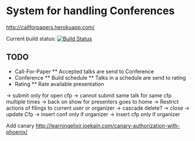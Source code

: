# System for handling Conferences

http://callforpapers.herokuapp.com/

Current build status: [![Build Status](https://travis-ci.org/koenighotze/callforpaper.svg?branch=master)](https://travis-ci.org/koenighotze/callforpaper)

## TODO

* Call-For-Paper
** Accepted talks are send to Conference
* Conference
** Build schedule
** Talks in a schedule are send to rating
* Rating
** Rate available presentation

-> submit only for open cfp
-> cannot submit same talk for same cfp multiple times
-> back on show for presenters goes to home
-> Restrict actions of filings to current user or organizer
-> cascade delete?
-> close
-> update Cfp
-> insert conf only if organizer
-> insert cfp only if organizer

Add canary
http://learningelixir.joekain.com/canary-authorization-with-phoenix/